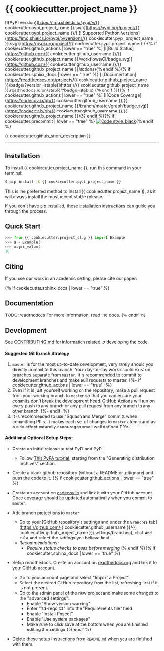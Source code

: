 # {{ cookiecutter.project_name }}

[![PyPI Version](https://img.shields.io/pypi/v/{{ cookiecutter.pypi_project_name }}.svg)](https://pypi.org/project/{{ cookiecutter.pypi_project_name }}/)
[![Supported Python Versions](https://img.shields.io/pypi/pyversions/{{ cookiecutter.pypi_project_name }}.svg)](https://pypi.org/project/{{ cookiecutter.pypi_project_name }}/){% if cookiecutter.github_actions | lower == "true" %}
[![Build Status](https://github.com/{{ cookiecutter.github_username }}/{{ cookiecutter.github_project_name }}/workflows/CI/badge.svg)](https://github.com/{{ cookiecutter.github_username }}/{{ cookiecutter.github_project_name }}/actions){% endif %}{% if cookiecutter.sphinx_docs | lower == "true" %}
[![Documentation](https://readthedocs.org/projects/{{ cookiecutter.github_project_name }}/badge/?version=stable)](https://{{ cookiecutter.github_project_name }}.readthedocs.io/en/stable/?badge=stable) {% endif %}{% if cookiecutter.github_actions | lower == "true" %}
[![Code Coverage](https://codecov.io/gh/{{ cookiecutter.github_username }}/{{ cookiecutter.github_project_name }}/branch/master/graph/badge.svg)](https://codecov.io/gh/{{ cookiecutter.github_username }}/{{ cookiecutter.github_project_name }}){% endif %}{% if cookiecutter.precommit | lower == "true" %}
[![Code style: black](https://img.shields.io/badge/code%20style-black-000000.svg)](https://github.com/psf/black){% endif %}

{{ cookiecutter.github_short_description }}

---

## Installation

To install {{ cookiecutter.project_name }}, run this command in your terminal:

```bash
$ pip install -U {{ cookiecutter.pypi_project_name }}
```

This is the preferred method to install {{ cookiecutter.project_name }}, as it will always install the most recent stable release.

If you don't have [pip](https://pip.pypa.io) installed, these [installation instructions](http://docs.python-guide.org/en/latest/starting/installation/) can guide
you through the process.

## Quick Start
```python
>>> from {{ cookiecutter.project_slug }} import Example
>>> a = Example()
>>> a.get_value()
10

```

## Citing
If you use our work in an academic setting, please cite our paper:

{% if cookiecutter.sphinx_docs | lower == "true" %}
## Documentation
TODO: readthedocs
For more information, read the docs.
{% endif %}

## Development
See [CONTRIBUTING.md](CONTRIBUTING.md) for information related to developing the code.

#### Suggested Git Branch Strategy
1. `master` is for the most up-to-date development, very rarely should you directly commit to this branch. Your day-to-day work should exist on branches separate from `master`. It is recommended to commit to development branches and make pull requests to master.
{%- if cookiecutter.github_actions | lower == "true" -%}
3. Even if it is just yourself working on the repository, make a pull request from your working branch to `master` so that you can ensure your commits don't break the development head. GitHub Actions will run on every push to any branch or any pull request from any branch to any other branch.
{%- endif -%}
4. It is recommended to use "Squash and Merge" commits when committing PR's. It makes each set of changes to `master`
atomic and as a side effect naturally encourages small well defined PR's.


#### Additional Optional Setup Steps:
* Create an initial release to test.PyPI and PyPI.
    * Follow [This PyPA tutorial](https://packaging.python.org/tutorials/packaging-projects/#generating-distribution-archives), starting from the "Generating distribution archives" section.

* Create a blank github repository (without a README or .gitignore) and push the code to it.
{% if cookiecutter.github_actions | lower == "true" %}
* Create an account on [codecov.io](https://codecov.io/) and link it with your GitHub account. Code coverage should be updated automatically when you commit to `master`.
* Add branch protections to `master`
    * Go to your [GitHub repository's settings and under the `Branches` tab](https://github.com/{{ cookiecutter.github_username }}/{{ cookiecutter.github_project_name }}/settings/branches), click `Add rule` and select the
    settings you believe best.
    * _Recommendations:_
      * _Require status checks to pass before merging_
{% endif %}{% if cookiecutter.sphinx_docs | lower == "true" %}
* Setup readthedocs. Create an account on [readthedocs.org](https://readthedocs.org/) and link it to your GitHub account.
    * Go to your account page and select "Import a Project".
    * Select the desired GitHub repository from the list, refreshing first if it is not present.
    * Go to the admin panel of the new project and make some changes to the "advanced settings":
        * Enable "Show version warning"
        * Enter "rtd-reqs.txt" into the "Requirements file" field
        * Enable "Install Project"
        * Enable "Use system packages"
        * Make sure to click save at the bottom when you are finished editing the settings
{% endif %}
* Delete these setup instructions from `README.md` when you are finished with them.
